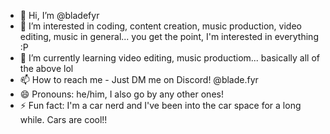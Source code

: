 - 👋 Hi, I’m @bladefyr
- 👀 I’m interested in coding, content creation, music production, video editing, music in general... you get the point, I'm interested in everything :P
- 🌱 I’m currently learning video editing, music productiom... basically all of the above lol
- 📫 How to reach me - Just DM me on Discord! @blade.fyr
- 😄 Pronouns: he/him, I also go by any other ones!
- ⚡ Fun fact: I'm a car nerd and I've been into the car space for a long while. Cars are cool!!
